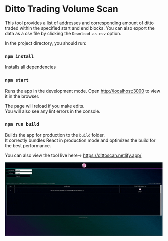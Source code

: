 # Ditto Trading Volume Scan

This tool provides a list of addresses and corresponding amount of ditto traded within the specified start and end blocks. You can also export the data as a  csv file by clicking the `Download as csv` option.

In the project directory, you should run:

### `npm install` 

Installs all dependencies 


### `npm start`

Runs the app in the development mode.
Open [http://localhost:3000](http://localhost:3000) to view it in the browser.

The page will reload if you make edits.\
You will also see any lint errors in the console.


### `npm run build`

Builds the app for production to the `build` folder.\
It correctly bundles React in production mode and optimizes the build for the best performance.


You can also view the tool live here=> https://dittoscan.netlify.app/


![](ditto.gif)
